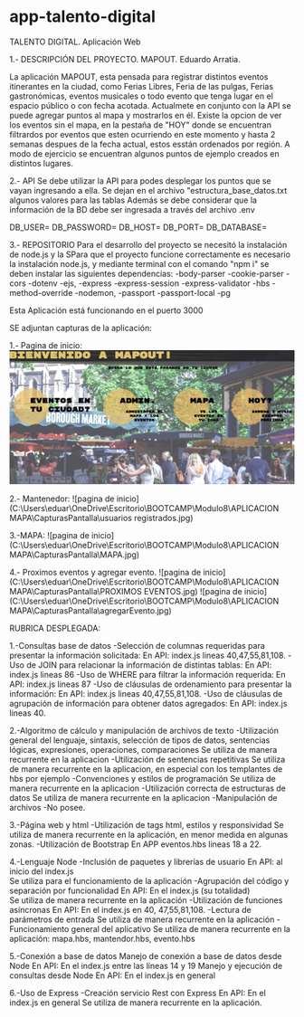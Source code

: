 # app-talento-digital
TALENTO DIGITAL. Aplicación Web

1.- DESCRIPCIÓN DEL PROYECTO.
MAPOUT.
Eduardo Arratia.

La aplicación MAPOUT, esta pensada para registrar distintos eventos itinerantes en la ciudad, como Ferias Libres, Feria de las pulgas, Ferias gastronómicas, eventos musicales o todo evento que tenga lugar en el espacio público o con fecha acotada.
Actualmete en conjunto con la API se puede agregar puntos al mapa y mostrarlos en él.
Existe la opcion de ver los eventos sin el mapa, en la pestaña de "HOY" donde se encuentran filtrardos por eventos que esten ocurriendo en este momento y hasta 2 semanas despues de la fecha actual, estos esstán ordenados por región.
A modo de ejercicio se encuentran algunos puntos de ejemplo creados en distintos lugares.


2.- API
Se debe utilizar la API para podes desplegar los puntos que se vayan ingresando a ella.
Se dejan en el archivo "estructura_base_datos.txt algunos valores para las tablas
Además se debe considerar que la información de la BD debe ser ingresada a través del archivo .env

DB_USER=
DB_PASSWORD=
DB_HOST=
DB_PORT=
DB_DATABASE=


3.- REPOSITORIO
Para el desarrollo del proyecto se necesitó la instalación de node.js y la
SPara que el proyecto funcione correctamente es necesario la instalación node.js, y mediante terminal con el comando "npm i" se deben instalar las siguientes dependencias:
-body-parser
-cookie-parser
-cors
-dotenv
-ejs,
-express
-express-session
-express-validator
-hbs
-method-override
-nodemon,
-passport
-passport-local
-pg

Esta Aplicación está funcionando en el puerto 3000

SE adjuntan capturas de la aplicación:

1.- Pagina de inicio:
![pagina de inicio](https://github.com/EduardoArratia/app-talento-digital/blob/main/CapturasPantalla/MAPOUT%20READ%20ME.jpg)

2.- Mantenedor:
![pagina de inicio](C:\Users\eduar\OneDrive\Escritorio\BOOTCAMP\Modulo8\APLICACION MAPA\CapturasPantalla\usuarios registrados.jpg)

3.-MAPA:
![pagina de inicio](C:\Users\eduar\OneDrive\Escritorio\BOOTCAMP\Modulo8\APLICACION MAPA\CapturasPantalla\MAPA.jpg)

4.- Proximos eventos y agregar evento.
![pagina de inicio](C:\Users\eduar\OneDrive\Escritorio\BOOTCAMP\Modulo8\APLICACION MAPA\CapturasPantalla\PROXIMOS EVENTOS.jpg)
![pagina de inicio](C:\Users\eduar\OneDrive\Escritorio\BOOTCAMP\Modulo8\APLICACION MAPA\CapturasPantalla\agregarEvento.jpg)



RUBRICA DESPLEGADA:


1.-Consultas base de datos
-Selección de columnas requeridas para presentar la información solicitada:
En API: index.js lineas 40,47,55,81,108.
-Uso de JOIN para relacionar la información de distintas tablas:
En API: index.js lineas 86
-Uso de WHERE para filtrar la información requerida:
En API: index.js lineas 87
-Uso de cláusulas de ordenamiento para presentar la información:
En API: index.js lineas 40,47,55,81,108.
-Uso de cláusulas de agrupación de información para obtener datos agregados:
En API: index.js lineas 40.


2.-Algoritmo de cálculo y manipulación de archivos de texto
-Utilización general del lenguaje, sintaxis, selección de tipos de datos, sentencias lógicas, expresiones, operaciones, comparaciones
Se utiliza de manera recurrente en la aplicacion
-Utilización de sentencias repetitivas
Se utiliza de manera recurrente en la aplicacion, en especial con los templantes de hbs por ejemplo
-Convenciones y estilos de programación
Se utiliza de manera recurrente en la aplicacion
-Utilización correcta de estructuras de datos
Se utiliza de manera recurrente en la aplicacion
-Manipulación de archivos
-No posee.

3.-Página web y html
-Utilización de tags html, estilos y responsividad
Se utiliza de manera recurrente en la aplicación, en menor medida en algunas zonas.
-Utilización de Bootstrap
En APP eventos.hbs lineas 18 a 22.

4.-Lenguaje Node
-Inclusión de paquetes y librerías de usuario
En API: al inicio del index.js  
Se utiliza para el funcionamiento de la aplicación
-Agrupación del código y separación por funcionalidad
En API: En el index.js (su totalidad)  
Se utiliza de manera recurrente en la aplicación
-Utilización de funciones asíncronas
En API: En el index.js en 40, 47,55,81,108. 
-Lectura de parámetros de entrada
Se utiliza de manera recurrente en la aplicación
-Funcionamiento general del aplicativo
Se utiliza de manera recurrente en la aplicación: mapa.hbs, mantendor.hbs, evento.hbs

5.-Conexión a base de datos
Manejo de conexión a base de datos desde Node
En API: En el index.js entre las líneas 14 y 19
Manejo y ejecución de consultas desde Node
En API: En el index.js en general

6.-Uso de Express
-Creación servicio Rest con Express
En API: En el index.js en general
Se utiliza de manera recurrente en la aplicación.
